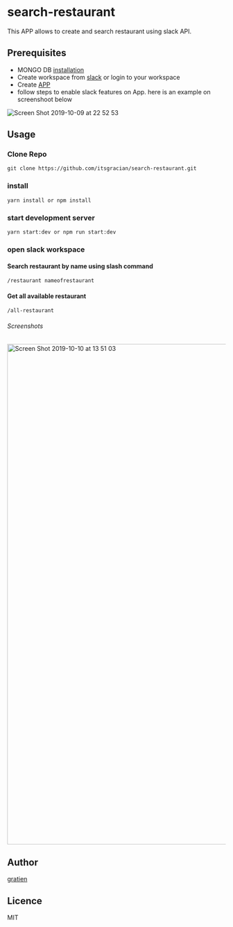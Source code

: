 # search-restaurant

This APP allows to create and search restaurant using slack API.

## Prerequisites
* MONGO DB [installation](https://www.mongodb.com/download-center/enterprise)
* Create workspace from [slack](https://www.slack.com) or login to your workspace
* Create [APP](https://api.slack.com/)
* follow steps to enable slack features on App. here is an example on screenshoot below

![Screen Shot 2019-10-09 at 22 52 53](https://user-images.githubusercontent.com/27460888/66519396-8f0f4b80-eae7-11e9-98c8-a2d923db2372.png)

## Usage

### Clone Repo
```
git clone https://github.com/itsgracian/search-restaurant.git
```
### install
```
yarn install or npm install
```
### start development server
```
yarn start:dev or npm run start:dev
```
### open slack workspace

#### Search restaurant by name using slash command

```
/restaurant nameofrestaurant
```
#### Get all available restaurant

```
/all-restaurant
```

###### Screenshots
<img width="1155" alt="Screen Shot 2019-10-10 at 13 51 03" src="https://user-images.githubusercontent.com/27460888/66566373-0df69980-eb65-11e9-82bf-8db91dbcb7ea.png">

## Author

[gratien](https://www.github.com/itsgracian)

## Licence
MIT


